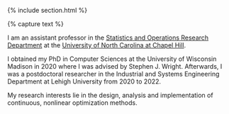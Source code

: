---
---

{% include section.html %}

{% capture text %}

I am an assistant professor in the [Statistics and Operations Research Department](https://stor.unc.edu) at the [University of North Carolina at Chapel Hill](https://www.unc.edu/).

I obtained my PhD in Computer Sciences at the University of Wisconsin Madison in 2020 where I was advised by Stephen J. Wright. Afterwards, I was a postdoctoral researcher in the Industrial and Systems Engineering Department at Lehigh University from 2020 to 2022.

My research interests lie in the design, analysis and implementation of continuous, nonlinear optimization methods.
